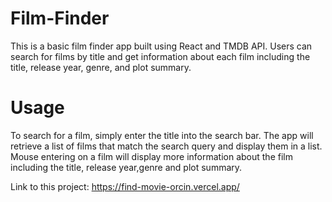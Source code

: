 # Film-Finder

This is a basic film finder app built using React and TMDB API. Users can search for films by title and get information about each film including the title, release year, genre, and plot summary.

# Usage

To search for a film, simply enter the title into the search bar. The app will retrieve a list of films that match the search query and display them in a list. Mouse entering on a film will display more information about the film including the title, release year,genre and plot summary.

Link to this project: https://find-movie-orcin.vercel.app/
